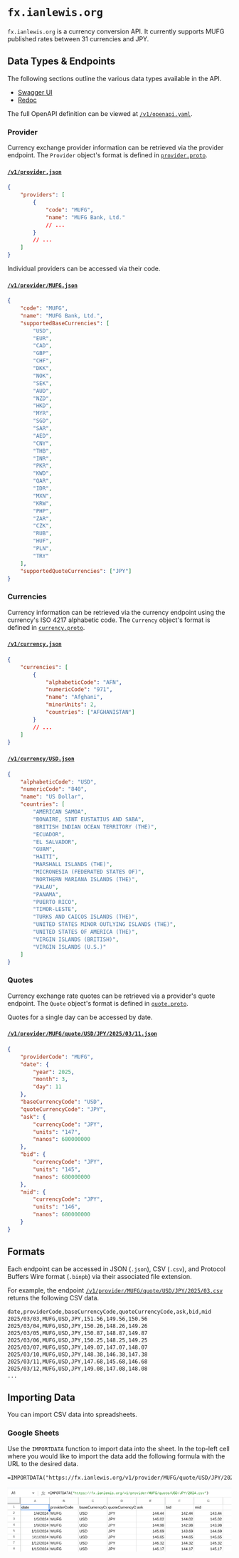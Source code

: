 # `fx.ianlewis.org`

`fx.ianlewis.org` is a currency conversion API. It currently supports MUFG
published rates between 31 currencies and JPY.

## Data Types & Endpoints

The following sections outline the various data types available in the API.

- [Swagger UI](https://petstore.swagger.io/?url=https://fx.ianlewis.org/v1/openapi.yaml)
- [Redoc](https://redocly.github.io/redoc/?url=https://fx.ianlewis.org/v1/openapi.yaml)

The full OpenAPI definition can be viewed at
[`/v1/openapi.yaml`](/v1/openapi.yaml).

### Provider

Currency exchange provider information can be retrieved via the provider
endpoint. The `Provider` object's format is defined in
[`provider.proto`](https://github.com/ianlewis/fx/blob/main/fx/provider.proto).

#### [`/v1/provider.json`](/v1/provider.json)

```json
{
    "providers": [
        {
            "code": "MUFG",
            "name": "MUFG Bank, Ltd."
            // ...
        }
        // ...
    ]
}
```

Individual providers can be accessed via their code.

#### [`/v1/provider/MUFG.json`](/v1/provider/MUFG.json)

```json
{
    "code": "MUFG",
    "name": "MUFG Bank, Ltd.",
    "supportedBaseCurrencies": [
        "USD",
        "EUR",
        "CAD",
        "GBP",
        "CHF",
        "DKK",
        "NOK",
        "SEK",
        "AUD",
        "NZD",
        "HKD",
        "MYR",
        "SGD",
        "SAR",
        "AED",
        "CNY",
        "THB",
        "INR",
        "PKR",
        "KWD",
        "QAR",
        "IDR",
        "MXN",
        "KRW",
        "PHP",
        "ZAR",
        "CZK",
        "RUB",
        "HUF",
        "PLN",
        "TRY"
    ],
    "supportedQuoteCurrencies": ["JPY"]
}
```

### Currencies

Currency information can be retrieved via the currency endpoint using the currency's ISO 4217 alphabetic code. The `Currency` object's format is defined in [`currency.proto`](https://github.com/ianlewis/fx/blob/main/fx/currency.proto).

#### [`/v1/currency.json`](/v1/currency.json)

```json
{
    "currencies": [
        {
            "alphabeticCode": "AFN",
            "numericCode": "971",
            "name": "Afghani",
            "minorUnits": 2,
            "countries": ["AFGHANISTAN"]
        }
        // ...
    ]
}
```

#### [`/v1/currency/USD.json`](/v1/currency/USD.json)

```json
{
    "alphabeticCode": "USD",
    "numericCode": "840",
    "name": "US Dollar",
    "countries": [
        "AMERICAN SAMOA",
        "BONAIRE, SINT EUSTATIUS AND SABA",
        "BRITISH INDIAN OCEAN TERRITORY (THE)",
        "ECUADOR",
        "EL SALVADOR",
        "GUAM",
        "HAITI",
        "MARSHALL ISLANDS (THE)",
        "MICRONESIA (FEDERATED STATES OF)",
        "NORTHERN MARIANA ISLANDS (THE)",
        "PALAU",
        "PANAMA",
        "PUERTO RICO",
        "TIMOR-LESTE",
        "TURKS AND CAICOS ISLANDS (THE)",
        "UNITED STATES MINOR OUTLYING ISLANDS (THE)",
        "UNITED STATES OF AMERICA (THE)",
        "VIRGIN ISLANDS (BRITISH)",
        "VIRGIN ISLANDS (U.S.)"
    ]
}
```

### Quotes

Currency exchange rate quotes can be retrieved via a provider's quote endpoint. The `Quote` object's format is defined in [`quote.proto`](https://github.com/ianlewis/fx/blob/main/fx/quote.proto).

Quotes for a single day can be accessed by date.

#### [`/v1/provider/MUFG/quote/USD/JPY/2025/03/11.json`](/v1/provider/MUFG/quote/USD/JPY/2025/03/11.json)

```json
{
    "providerCode": "MUFG",
    "date": {
        "year": 2025,
        "month": 3,
        "day": 11
    },
    "baseCurrencyCode": "USD",
    "quoteCurrencyCode": "JPY",
    "ask": {
        "currencyCode": "JPY",
        "units": "147",
        "nanos": 680000000
    },
    "bid": {
        "currencyCode": "JPY",
        "units": "145",
        "nanos": 680000000
    },
    "mid": {
        "currencyCode": "JPY",
        "units": "146",
        "nanos": 680000000
    }
}
```

## Formats

Each endpoint can be accessed in JSON (`.json`), CSV (`.csv`), and Protocol
Buffers Wire format (`.binpb`) via their associated file extension.

For example, the endpoint
[`/v1/provider/MUFG/quote/USD/JPY/2025/03.csv`](/v1/provider/MUFG/quote/USD/JPY/2025/03.csv)
returns the following CSV data.

```csv
date,providerCode,baseCurrencyCode,quoteCurrencyCode,ask,bid,mid
2025/03/03,MUFG,USD,JPY,151.56,149.56,150.56
2025/03/04,MUFG,USD,JPY,150.26,148.26,149.26
2025/03/05,MUFG,USD,JPY,150.87,148.87,149.87
2025/03/06,MUFG,USD,JPY,150.25,148.25,149.25
2025/03/07,MUFG,USD,JPY,149.07,147.07,148.07
2025/03/10,MUFG,USD,JPY,148.38,146.38,147.38
2025/03/11,MUFG,USD,JPY,147.68,145.68,146.68
2025/03/12,MUFG,USD,JPY,149.08,147.08,148.08
...
```

## Importing Data

You can import CSV data into spreadsheets.

### Google Sheets

Use the `IMPORTDATA` function to import data into the sheet. In the top-left
cell where you would like to import the data add the following formula with the
URL to the desired data.

```text
=IMPORTDATA("https://fx.ianlewis.org/v1/provider/MUFG/quote/USD/JPY/2024.csv")
```

![Google Sheets showing the imported data](img/google_sheets.png)
